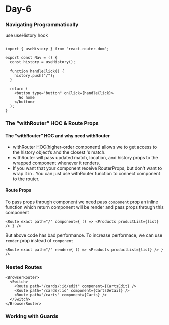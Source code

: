 # Day-6

### Navigating Programmatically

use useHistory hook

```

import { useHistory } from "react-router-dom";

export const Nav = () {
  const history = useHistory();

  function handleClick() {
    history.push("/");
  }

  return (
    <button type="button" onClick={handleClick}>
      Go home
    </button>
  );
}

```

### The “withRouter” HOC & Route Props

#### The “withRouter” HOC and why need withRouter
- withRouter HOC(higher-order component) allows we to get access to the history object’s and the closest <Route>'s match. 
- withRouter will pass updated match, location, and history props to the wrapped component whenever it renders.
- If you want that your component receive RouterProps, but don't want to wrap it in <Route component={YourComponent}>. You can just use withRouter function to connect component to the router.

#### Route Props

To pass props through <Route /> component we need pass `component` prop an inline function which return component will be render and pass props through this component

```
<Route exact path="/" component={ () => <Products productList={list} /> } />
```

But above code has bad performance. To increase performace, we can use `render` prop instead of `component`

```
<Route exact path="/" render={ () => <Products productList={list} /> } />
```

### Nested Routes

```
<BrowserRouter>
  <Switch>
    <Route path="/cards/:id/edit" component={CartsEdit} />
    <Route path="/cards/:id" component={CartsDetail} />
    <Route path="/carts" component={Carts} />
  </Switch>
</BrowserRouter>
```

### Working with Guards

